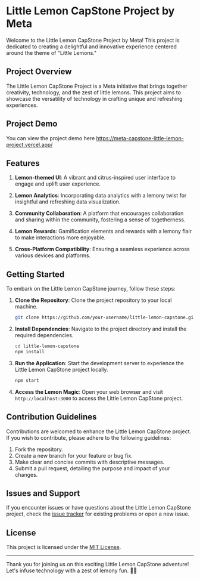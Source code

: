 # Little Lemon CapStone Project by Meta

Welcome to the Little Lemon CapStone Project by Meta! This project is dedicated to creating a delightful and innovative experience centered around the theme of "Little Lemons."

## Project Overview

The Little Lemon CapStone Project is a Meta initiative that brings together creativity, technology, and the zest of little lemons. This project aims to showcase the versatility of technology in crafting unique and refreshing experiences.

## Project Demo
You can view the project demo here https://meta-capstone-little-lemon-project.vercel.app/

## Features

1. **Lemon-themed UI**: A vibrant and citrus-inspired user interface to engage and uplift user experience.

2. **Lemon Analytics**: Incorporating data analytics with a lemony twist for insightful and refreshing data visualization.

3. **Community Collaboration**: A platform that encourages collaboration and sharing within the community, fostering a sense of togetherness.

4. **Lemon Rewards**: Gamification elements and rewards with a lemony flair to make interactions more enjoyable.

5. **Cross-Platform Compatibility**: Ensuring a seamless experience across various devices and platforms.

## Getting Started

To embark on the Little Lemon CapStone journey, follow these steps:

1. **Clone the Repository**: Clone the project repository to your local machine.

    ```bash
    git clone https://github.com/your-username/little-lemon-capstone.git
    ```

2. **Install Dependencies**: Navigate to the project directory and install the required dependencies.

    ```bash
    cd little-lemon-capstone
    npm install
    ```

3. **Run the Application**: Start the development server to experience the Little Lemon CapStone project locally.

    ```bash
    npm start
    ```

4. **Access the Lemon Magic**: Open your web browser and visit `http://localhost:3000` to access the Little Lemon CapStone project.

## Contribution Guidelines

Contributions are welcomed to enhance the Little Lemon CapStone project. If you wish to contribute, please adhere to the following guidelines:

1. Fork the repository.
2. Create a new branch for your feature or bug fix.
3. Make clear and concise commits with descriptive messages.
4. Submit a pull request, detailing the purpose and impact of your changes.

## Issues and Support

If you encounter issues or have questions about the Little Lemon CapStone project, check the [issue tracker](https://github.com/your-username/little-lemon-capstone/issues) for existing problems or open a new issue.

## License

This project is licensed under the [MIT License](LICENSE.md).

---

Thank you for joining us on this exciting Little Lemon CapStone adventure! Let's infuse technology with a zest of lemony fun. 🍋🚀
